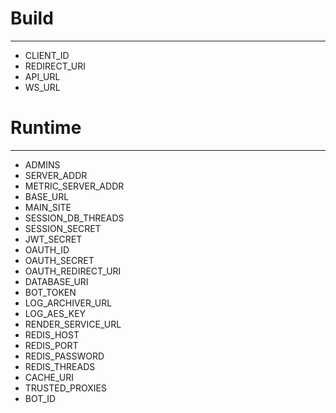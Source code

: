 # Build

---

- CLIENT_ID
- REDIRECT_URI
- API_URL
- WS_URL

# Runtime

---

- ADMINS
- SERVER_ADDR
- METRIC_SERVER_ADDR
- BASE_URL
- MAIN_SITE
- SESSION_DB_THREADS
- SESSION_SECRET
- JWT_SECRET
- OAUTH_ID
- OAUTH_SECRET
- OAUTH_REDIRECT_URI
- DATABASE_URI
- BOT_TOKEN
- LOG_ARCHIVER_URL
- LOG_AES_KEY
- RENDER_SERVICE_URL
- REDIS_HOST
- REDIS_PORT
- REDIS_PASSWORD
- REDIS_THREADS
- CACHE_URI
- TRUSTED_PROXIES
- BOT_ID

